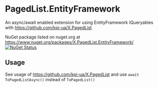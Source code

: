 PagedList.EntityFramework
=========================

An async/await enabled extension for using EntityFramework IQueryables with https://github.com/kpi-ua/X.PagedList

NuGet package listed on nuget.org at https://www.nuget.org/packages/X.PagedList.EntityFramework/ [![NuGet Status](http://img.shields.io/nuget/v/X.PagedList.EntityFramework.svg?style=flat)](https://www.nuget.org/packages/X.PagedList.EntityFramework/)

## Usage

See usage of https://github.com/kpi-ua/X.PagedList and use `await ToPagedListAsync()` instead of `ToPagedList()`